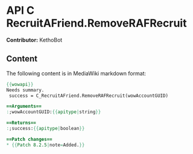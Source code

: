 # API C RecruitAFriend.RemoveRAFRecruit

**Contributor:** KethoBot

## Content

The following content is in MediaWiki markdown format:

```mediawiki
{{wowapi}}
Needs summary.
 success = C_RecruitAFriend.RemoveRAFRecruit(wowAccountGUID)

==Arguments==
:;wowAccountGUID:{{apitype|string}}

==Returns==
:;success:{{apitype|boolean}}

==Patch changes==
* {{Patch 8.2.5|note=Added.}}
```